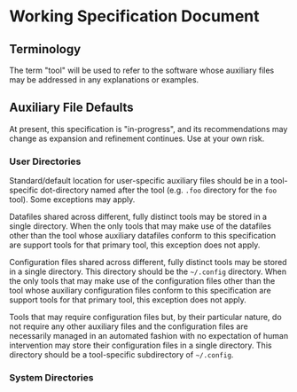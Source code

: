 # Working Specification Document

## Terminology

The term "tool" will be used to refer to the software whose auxiliary files may
be addressed in any explanations or examples.

## Auxiliary File Defaults

At present, this specification is "in-progress", and its recommendations may
change as expansion and refinement continues.  Use at your own risk.

### User Directories

Standard/default location for user-specific auxiliary files should be in a
tool-specific dot-directory named after the tool (e.g. `.foo` directory for the
`foo` tool).  Some exceptions may apply.

Datafiles shared across different, fully distinct tools may be stored in a
single directory.  When the only tools that may make use of the datafiles other
than the tool whose auxiliary datafiles conform to this specification are
support tools for that primary tool, this exception does not apply.

Configuration files shared across different, fully distinct tools may be stored
in a single directory.  This directory should be the `~/.config` directory.
When the only tools that may make use of the configuration files other than the
tool whose auxiliary configuration files conform to this specification are
support tools for that primary tool, this exception does not apply.

Tools that may require configuration files but, by their particular nature, do
not require any other auxiliary files and the configuration files are
necessarily managed in an automated fashion with no expectation of human
intervention may store their configuration files in a single directory.  This
directory should be a tool-specific subdirectory of `~/.config`.

### System Directories
